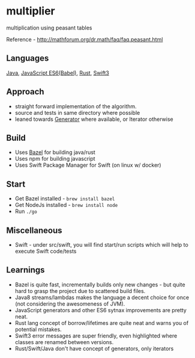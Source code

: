 # multiplier
multiplication using peasant tables

Reference - http://mathforum.org/dr.math/faq/faq.peasant.html

## Languages

 [Java](src/java), [JavaScript ES6(Babel)](src/javascript), [Rust](src/rust), [Swift3](src/swift)
 
## Approach

 * straight forward implementation of the algorithm.
 * source and tests in same directory where possible
 * leaned towards [Generator](https://en.wikipedia.org/wiki/Generator_%28computer_programming%29) where available, or Iterator otherwise
 
## Build

 * Uses [Bazel](http://www.bazel.io) for building java/rust
 * Uses npm for building javascript
 * Uses Swift Package Manager for Swift (on linux w/ docker)
 
## Start

 * Get Bazel installed - `brew install bazel`
 * Get NodeJs installed - `brew install node`
 * Run `./go`
 
## Miscellaneous
 
 * Swift - under src/swift, you will find start/run scripts which will help to execute Swift code/tests

## Learnings
 * Bazel is quite fast, incrementally builds only new changes - but quite hard to grasp the project due to scattered build files.
 * Java8 streams/lambdas makes the language a decent choice for once (not considering the awesomeness of JVM).
 * JavaScript generators and other ES6 sytnax improvements are pretty neat.
 * Rust lang concept of borrow/lifetimes are quite neat and warns you of potential mistakes.
 * Swift3 error messages are super friendly, even highlighted where classes are renamed between versions.
 * Rust/Swift/Java don't have concept of generators, only iterators
